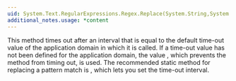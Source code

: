 ```yaml
---
uid: System.Text.RegularExpressions.Regex.Replace(System.String,System.String,System.String,System.Text.RegularExpressions.RegexOptions)
additional_notes.usage: *content
---
```


<p>This method times out after an interval that is equal to the default time-out value of the application domain in which it is called. If a time-out value has not been defined for the application domain, the value <xref href="System.Text.RegularExpressions.Regex.InfiniteMatchTimeout"></xref>, which prevents the method from timing out, is used. The recommended static method for replacing a pattern match is <xref href="System.Text.RegularExpressions.Regex.Replace(System.String,System.String,System.String,System.Text.RegularExpressions.RegexOptions,System.TimeSpan)"></xref>, which lets you set the time-out interval.</p>


